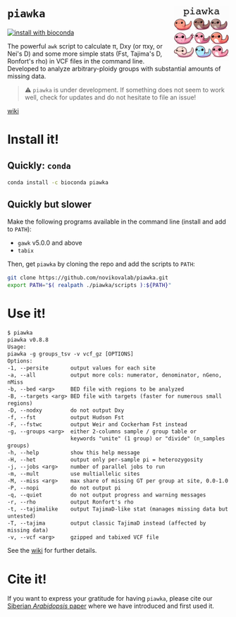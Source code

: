 ``piawka`` <img src="logo/logo.svg" align="right" width="25%">
==========

[![install with bioconda](https://img.shields.io/badge/install%20with-bioconda-brightgreen.svg?style=flat)](http://bioconda.github.io/recipes/piawka/README.html)

The powerful `awk` script to calculate π, Dxy (or πxy, or Nei's D) and some more simple stats (Fst, Tajima's D, Ronfort's rho) in VCF files in the command line. Developed to analyze arbitrary-ploidy groups with substantial amounts of missing data.

> :warning: `piawka` is under development. If something does not seem to work well, check for updates and do not hesitate to file an issue!

[wiki](https://github.com/novikovalab/piawka/wiki)

# Install it!

## Quickly: `conda`

```bash
conda install -c bioconda piawka
```

## Quickly but slower

Make the following programs available in the command line (install and add to `PATH`):

 - `gawk` v5.0.0 and above 
 - `tabix`

Then, get `piawka` by cloning the repo and add the scripts to `PATH`:

```bash
git clone https://github.com/novikovalab/piawka.git
export PATH="$( realpath ./piawka/scripts ):${PATH}"
```

# Use it!

```console
$ piawka
piawka v0.8.8
Usage:
piawka -g groups_tsv -v vcf_gz [OPTIONS]
Options:
-1, --persite       output values for each site
-a, --all           output more cols: numerator, denominator, nGeno, nMiss
-b, --bed <arg>     BED file with regions to be analyzed
-B, --targets <arg> BED file with targets (faster for numerous small regions)
-D, --nodxy         do not output Dxy
-f, --fst           output Hudson Fst
-F, --fstwc         output Weir and Cockerham Fst instead
-g, --groups <arg>  either 2-columns sample / group table or 
                    keywords "unite" (1 group) or "divide" (n_samples groups)
-h, --help          show this help message
-H, --het           output only per-sample pi = heterozygosity
-j, --jobs <arg>    number of parallel jobs to run
-m, --mult          use multiallelic sites
-M, --miss <arg>    max share of missing GT per group at site, 0.0-1.0
-P, --nopi          do not output pi
-q, --quiet         do not output progress and warning messages
-r, --rho           output Ronfort's rho
-t, --tajimalike    output TajimaD-like stat (manages missing data but untested)
-T, --tajima        output classic TajimaD instead (affected by missing data)
-v, --vcf <arg>     gzipped and tabixed VCF file
```

See the [wiki](https://github.com/novikovalab/piawka/wiki) for further details.

# Cite it!

If you want to express your gratitude for having `piawka`, please cite our [Siberian *Arabidopsis* paper](https://www.biorxiv.org/content/10.1101/2024.08.27.609292) where we have introduced and first used it.

